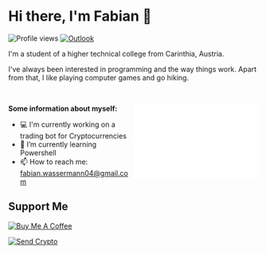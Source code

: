 # Hi there, I'm Fabian 👋

![Profile views](https://gpvc.arturio.dev/FabianWassermann)
[![Outlook](https://img.shields.io/badge/-Outlook-0078D4?style=flat&logo=Microsoft-Outlook&logoColor=white)](mailto:fabian.wassermann04@gmail.com)


I'm a student of a higher technical college from Carinthia, Austria.

I've always been interested in programming and the way things work. Apart from that, I like playing computer games and go hiking.

&nbsp;

<img align="right" width="50%" src="https://raw.githubusercontent.com/FabianWassermann/github-stats/master/generated/overview.svg" />

**Some information about myself:**

- 💻 I'm currently working on a trading bot for Cryptocurrencies
- 🌱 I’m currently learning Powershell
- 📫 How to reach me: fabian.wassermann04@gmail.com

## Support Me

<a href="https://www.buymeacoffee.com/F4Bz3" target="_blank"><img src="https://cdn.buymeacoffee.com/buttons/default-orange.png" alt="Buy Me A Coffee" height="41" width="174"></a>

[![Send Crypto](https://img.shields.io/badge/send%20crypto-thanks!-blueviolet)](https://github.com/FabianWassermann/FabianWassermann/blob/main/Crypto-Addesses.md)

